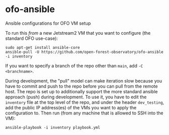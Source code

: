 # ofo-ansible
Ansible configurations for OFO VM setup

To run this *from* a new Jetstream2 VM that you want to configure (the standard OFO use-case):

```
sudo apt-get install ansible-core
ansible-pull -U https://github.com/open-forest-observatory/ofo-ansible -i inventory
```

If you want to specify a branch of the repo other than `main`, add `-C <branchname>`.

During development, the "pull" model can make iteration slow because you have to commit and push to the repo
before you can pull from the remote host. The repo is set up to additionally support the more
standard ansible approach (push) during development. To use it, you have to edit the `inventory`
file at the top level of the repo, and under the header `dev_testing`, add the public IP address(es)
of the VMs you want to apply the configuration to. Then run (from any machine that is allowed to SSH
into the VM):

```
ansible-playbook -i inventory playbook.yml
```
